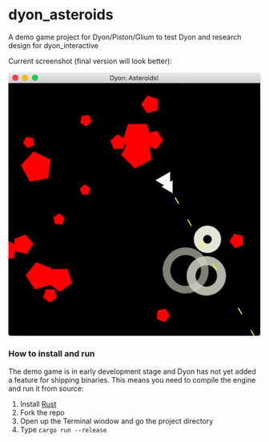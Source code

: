 # dyon_asteroids
A demo game project for Dyon/Piston/Glium to test Dyon and research design for dyon_interactive

Current screenshot (final version will look better):

![screenshot](./images/screenshot.png)

### How to install and run

The demo game is in early development stage and Dyon has not yet added a feature for shipping binaries.
This means you need to compile the engine and run it from source:

1. Install [Rust](https://www.rust-lang.org/)
1. Fork the repo
2. Open up the Terminal window and go the project directory
3. Type `cargo run --release`
